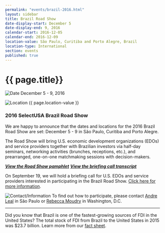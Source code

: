 ```yaml
---
permalink: "events/brazil-2016.html"
layout: sidebar
title: Brazil Road Show
date-display-start: December 5
date-display-end: 9, 2016
calendar-start: 2016-12-05
calendar-end: 2016-12-09
location-value: São Paulo, Curitiba and Porto Alegre, Brazil
location-type: International
section: events
published: true
---
```


# {{ page.title}}

![Date](https://google.github.io/material-design-icons/action/svg/design/ic_event_24px.svg "Date") December 5 - 9, 2016

![Location](http://google.github.io/material-design-icons/social/svg/design/ic_location_city_24px.svg "Location") {{ page.location-value }}

### 2016 SelectUSA Brazil Road Show

We are happy to announce that the dates and locations for the 2016 Brazil Road Show are set: December 5 - 9 in São Paulo, Curitiba and Porto Alegre.

The Road Show will bring U.S. economic development organizations (EDOs) and service providers together with Brazilian investors via half-day seminars, networking activities (brunches, receptions, etc.), and prearranged, one-on-one matchmaking sessions with decision-makers.

_**[View the Road Show pamphlet](https://selectusa.github.io/events/documents/2016-Brazil-Road-Show.pdf)**_
_**[View the briefing call transcript](https://selectusa.github.io/events/documents/brazil-road-show-briefing-transcript.pdf)**_

On September 19, we will hold a briefing call for U.S. EDOs and service providers interested in participating in the Brazil Road Show. [Click here for more information](https://www.selectusa.gov/susa_events).

![Contact/Information](http://google.github.io/material-design-icons/action/svg/design/ic_speaker_notes_24px.svg "Contact/Information") To find out how to participate, please contact [Andre Leal](mailto:andre.leal@trade.gov) in São Paulo or [Rebecca Moudry](mailto:rebecca.moudry@trade.gov) in Washington, D.C.

---

Did you know that Brazil is one of the fastest-growing sources of FDI in the United States? The total stock of FDI from Brazil to the United States in 2015 was $23.7 billion. Learn more from our [fact sheet](https://www.selectusa.gov/country-fact-sheet/Brazil).
